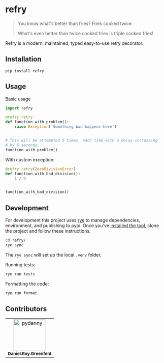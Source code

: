 # refry

> You know what's better than fries? Fries cooked twice.
>
> What's even better than twice cooked fries is triple cooked fries!

Refry is a modern, maintained, typed easy-to-use retry decorator.

## Installation

```
pip install refry
```

## Usage

Basic usage

```python
import refry

@refry.retry
def function_with_problem():
    raise Exception('Something bad happens here')


# This will be attempted 5 times, each time with a delay increasing
# by 5 seconds.
function_with_problem()
```

With custom exception:

```python
@refry.retry(ZeroDivisionError)
def function_with_bad_division():
    1 / 0


function_with_bad_division()
```

## Development

For development this project uses [rye](https://rye.astral.sh/) to manage dependencies, environment, and publishing to pypi. Once you've [installed the tool](https://rye.astral.sh/guide/installation/), clone the project and follow these instructions.

```bash
cd refry/
rye sync
```

The `rye sync` will set up the local `.venv` folder. 

Running tests:

```bash
rye run tests
```

Formatting the code:

```bash
rye run format
```


## Contributors 

<!-- readme: contributors -start -->
<table>
<tr>
    <td align="center">
        <a href="https://github.com/pydanny">
            <img src="https://avatars.githubusercontent.com/u/62857?v=4" width="100;" alt="pydanny"/>
            <br />
            <sub><b>Daniel Roy Greenfeld</b></sub>
        </a>
    </td></tr>
</table>
<!-- readme: contributors -end -->